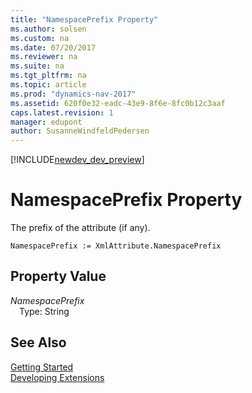 ```yaml
---
title: "NamespacePrefix Property"
ms.author: solsen
ms.custom: na
ms.date: 07/20/2017
ms.reviewer: na
ms.suite: na
ms.tgt_pltfrm: na
ms.topic: article
ms.prod: "dynamics-nav-2017"
ms.assetid: 620f0e32-eadc-43e9-8f6e-8fc0b12c3aaf
caps.latest.revision: 1
manager: edupont
author: SusanneWindfeldPedersen
---
```


[!INCLUDE[newdev_dev_preview](../includes/newdev_dev_preview.md)]

# NamespacePrefix Property
The prefix of the attribute (if any).  
```  
NamespacePrefix := XmlAttribute.NamespacePrefix  
```  
## Property Value
*NamespacePrefix*  
&emsp;Type: String  
  
## See Also
[Getting Started](../devenv-get-started.md)  
[Developing Extensions](../devenv-dev-overview.md)  
